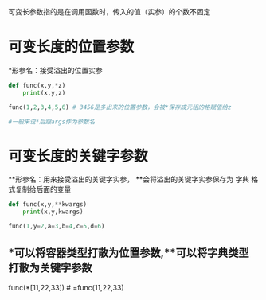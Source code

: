 可变长参数指的是在调用函数时，传入的值（实参）的个数不固定

# 可变长度的位置参数

*形参名：接受溢出的位置实参
```python
def func(x,y,*z)
    print(x,y,z)

func(1,2,3,4,5,6) # 3456是多出来的位置参数，会被*保存成元组的格赋值给z

#一般来说*后跟args作为参数名
```

# 可变长度的关键字参数
**形参名：用来接受溢出的关键字实参， **会将溢出的关键字实参保存为 字典 格式复制给后面的变量

```python
def func(x,y,**kwargs)
    print(x,y,kwargs)

func(1,y=2,a=3,b=4,c=5,d=6) 
```

## *可以将容器类型打散为位置参数,**可以将字典类型打散为关键字参数

func(*[11,22,33]) # =func(11,22,33)